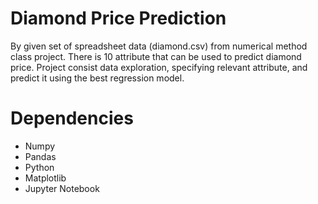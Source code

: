 # Diamond Price Prediction

By given set of spreadsheet data (diamond.csv) from numerical method class project. There is 10 attribute that can be used to predict diamond price. Project consist data exploration, specifying relevant attribute, and predict it using the best regression model. 

# Dependencies

* Numpy
* Pandas
* Python
* Matplotlib
* Jupyter Notebook